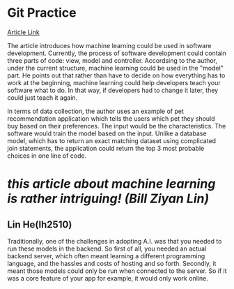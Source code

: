 # Git Practice

[Article Link](./https://medium.com/bambu-life/how-machine-learning-is-changing-software-development-301928bb7772)

The article introduces how machine learning could be used in software development. Currently, the process of software development could contain three parts of code: view, model and controller. Accordsing to the author, under the current structure, machine learning could be used in the "model" part. He points out that rather than have to decide on how everything has to work at the beginning, machine learning could help developers teach your software what to do. In that way, if developers had to change it later, they could just teach it again.

In terms of data collection, the author uses an example of pet recommendation application which tells the users which pet they should buy based on their preferences. The input would be the characteristics. The software would train the model based on the input. Unlike a database model, which has to return an exact matching dataset using complicated join statements, the application could return the top 3 most probable choices in one line of code.

*this article about machine learning is rather intriguing! (Bill Ziyan Lin)*
=======

## Lin He(lh2510)
Traditionally, one of the challenges in adopting A.I. was that you needed to run these models in the backend. So first of all, you needed an actual backend server, which often meant learning a different programming language, and the hassles and costs of hosting and so forth. Secondly, it meant those models could only be run when connected to the server. So if it was a core feature of your app for example, it would only work online.
